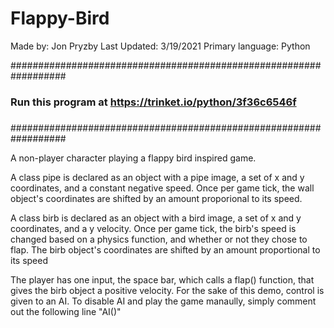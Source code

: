 # Flappy-Bird

Made by: Jon Pryzby
Last Updated: 3/19/2021
Primary language: Python

##################################################################
###                                                            ###
###  Run this program at https://trinket.io/python/3f36c6546f  ###
###                                                            ###
##################################################################

A non-player character playing a flappy bird inspired game.

A class pipe is declared as an object with a pipe image, a set of x and y coordinates, and a constant negative speed. Once per game tick, the wall object's coordinates are shifted by an amount proporional to its speed.

A class birb is declared as an object with a bird image, a set of x and y coordinates, and a y velocity. Once per game tick, the birb's speed is changed based on a physics function, and whether or not they chose to flap. The birb object's coordinates are shifted by an amount proportional to its speed

The player has one input, the space bar, which calls a flap() function, that gives the birb object a positive velocity. For the sake of this demo, control is given to an AI. To disable AI and play the game manaully, simply comment out the following line
"AI()"